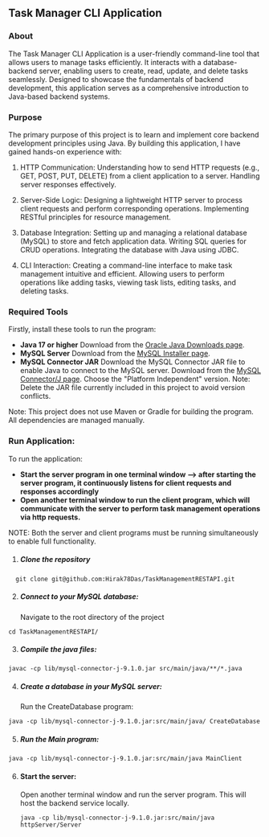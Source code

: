 ## Task Manager CLI Application

### About

The Task Manager CLI Application is a user-friendly command-line tool that allows users to manage tasks efficiently. It interacts with a database-backend server, enabling users to create, read, update, and delete tasks seamlessly. Designed to showcase the fundamentals of backend development, this application serves as a comprehensive introduction to Java-based backend systems.

### Purpose

The primary purpose of this project is to learn and implement core backend development principles using Java. By building this application, I have gained hands-on experience with:

1. HTTP Communication:
   Understanding how to send HTTP requests (e.g., GET, POST, PUT, DELETE) from a client application to a server.
   Handling server responses effectively.

2. Server-Side Logic:
   Designing a lightweight HTTP server to process client requests and perform corresponding operations.
   Implementing RESTful principles for resource management.

3. Database Integration:
   Setting up and managing a relational database (MySQL) to store and fetch application data.
   Writing SQL queries for CRUD operations.
   Integrating the database with Java using JDBC.

4. CLI Interaction:
   Creating a command-line interface to make task management intuitive and efficient.
   Allowing users to perform operations like adding tasks, viewing task lists, editing tasks, and deleting tasks.

### Required Tools

Firstly, install these tools to run the program:

- **Java 17 or higher**
  Download from the [Oracle Java Downloads page](https://www.oracle.com/java/technologies/downloads/).
- **MySQL Server**
  Download from the [MySQL Installer page](https://dev.mysql.com/downloads/installer/).
- **MySQL Connector JAR**
  Download the MySQL Connector JAR file to enable Java to connect to the MySQL server.
  Download from the [MySQL Connector/J page](https://dev.mysql.com/downloads/connector/j/). Choose the "Platform Independent" version.
  Note: Delete the JAR file currently included in this project to avoid version conflicts.

Note: This project does not use Maven or Gradle for building the program. All dependencies are managed manually.

### **Run Application**:

To run the application:

- **Start the server program in one terminal window --> after starting the server program, it continuously listens for client requests and responses accordingly**
- **Open another terminal window to run the client program, which will communicate with the server to perform task management operations via http requests.**

NOTE: Both the server and client programs must be running simultaneously to enable full functionality.

1. ##### Clone the repository

```
  git clone git@github.com:Hirak78Das/TaskManagementRESTAPI.git
```

2. ##### Connect to your MySQL database:
   Navigate to the root directory of the project

```
cd TaskManagementRESTAPI/
```

3. ##### Compile the java files:

```
javac -cp lib/mysql-connector-j-9.1.0.jar src/main/java/**/*.java
```

4. ##### Create a database in your MySQL server:
   Run the CreateDatabase program:

```
java -cp lib/mysql-connector-j-9.1.0.jar:src/main/java/ CreateDatabase

```

5. ##### Run the Main program:

```
java -cp lib/mysql-connector-j-9.1.0.jar:src/main/java MainClient
```

6. #### Start the server:

   Open another terminal window and run the server program. This will host the backend service locally.

   ```
   java -cp lib/mysql-connector-j-9.1.0.jar:src/main/java httpServer/Server
   ```
